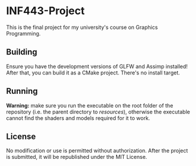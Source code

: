 INF443-Project
==============

This is the final project for my university's course on Graphics Programming.

Building
--------

Ensure you have the development versions of GLFW and Assimp installed! After that, you can build it as a CMake project. There's no install target.

Running
-------

**Warning:** make sure you run the executable on the root folder of the repository (i.e. the parent directory to *resources*), otherwise the executable cannot find the shaders and models required for it to work.

License
-------

No modification or use is permitted without authorization. After the project is submitted, it will be republished under the MIT License.